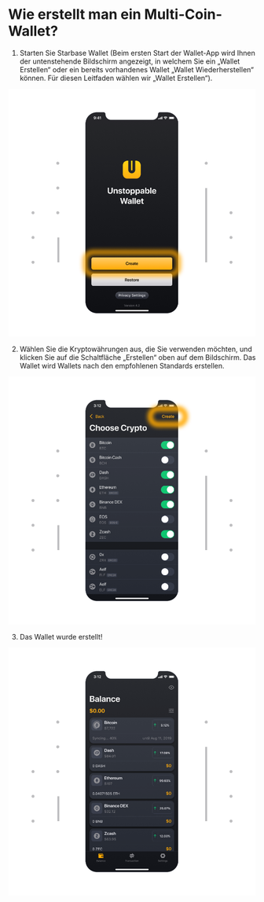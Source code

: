 # Wie erstellt man ein Multi-Coin-Wallet?

1. Starten Sie Starbase Wallet (Beim ersten Start der Wallet-App wird Ihnen der untenstehende Bildschirm angezeigt, in welchem Sie ein „Wallet Erstellen“ oder ein bereits vorhandenes Wallet „Wallet Wiederherstellen“ können. Für diesen Leitfaden wählen wir „Wallet Erstellen“).

![](../images/ios-create-welcome-s.png)

2. Wählen Sie die Kryptowährungen aus, die Sie verwenden möchten, und klicken Sie auf die Schaltfläche „Erstellen“ oben auf dem Bildschirm. Das Wallet wird Wallets nach den empfohlenen Standards erstellen.

![](../images/ios-create-choosecoin-s.png)

3. Das Wallet wurde erstellt!

![](../images/ios-create-balance-s.png)


